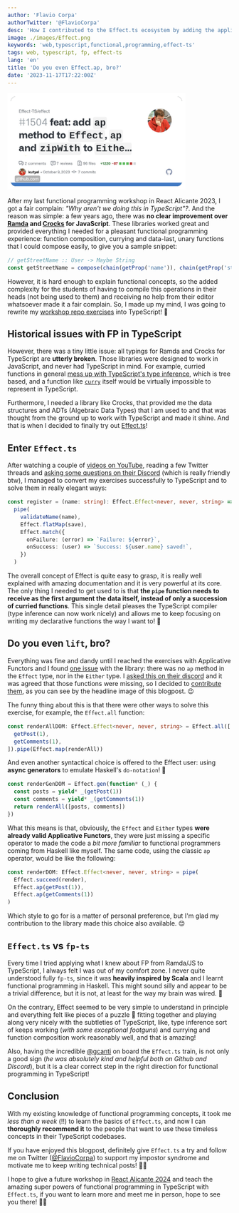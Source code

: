 ```yaml
---
author: 'Flavio Corpa'
authorTwitter: '@FlavioCorpa'
desc: 'How I contributed to the Effect.ts ecosystem by adding the applicative operator.'
image: ./images/Effect.png
keywords: 'web,typescript,functional,programming,effect-ts'
tags: web, typescript, fp, effect-ts
lang: 'en'
title: 'Do you even Effect.ap, bro?'
date: '2023-11-17T17:22:00Z'
---
```


<img src="./images/Effect.png" alt="effect-ts" width="400px">

After my last functional programming workshop in React Alicante 2023, I got a fair complain: _"Why aren't we doing this in TypeScript"?_. And the reason was simple: a few years ago, there was **no clear improvement over [Ramda](https://ramdajs.com/) and [Crocks](https://crocks.dev) for JavaScript**. These libraries worked great and provided everything I needed for a pleasant functional programming experience: function composition, currying and data-last, unary functions that I could compose easily, to give you a sample snippet:

```js
// getStreetName :: User -> Maybe String
const getStreetName = compose(chain(getProp('name')), chain(getProp('street')), getProp('address'))
```

However, it is hard enough to explain functional concepts, so the added complexity for the students of having to compile this operations in their heads (not being used to them) and receiving no help from their editor whatsoever made it a fair complain. So, I made up my mind, I was going to rewrite my [workshop repo exercises](https://github.com/kutyel/fpjs-workshop) into TypeScript! 🚀

## Historical issues with FP in TypeScript

However, there was a tiny little issue: all typings for Ramda and Crocks for TypeScript are **utterly broken**. Those libraries were designed to work in JavaScript, and never had TypeScript in mind. For example, curried functions in general [mess up with TypeScript's type inference](https://discord.com/channels/795981131316985866/1159080096339087390/1159094255822843904), which is tree based, and a function like [`curry`](https://ramdajs.com/docs/#curry) itself would be virtually impossible to represent in TypeScript.

Furthermore, I needed a library like Crocks, that provided me the data structures and ADTs (Algebraic Data Types) that I am used to and that was thought from the ground up to work with TypeScript and made it shine. And that is when I decided to finally try out [Effect.ts](https://effect.website/)!

## Enter `Effect.ts`

After watching a couple of [videos on YouTube](https://youtu.be/fTN8BX5qj6s?si=wEXoaqvUgtBPhmJi), reading a few Twitter threads and [asking some questions on their Discord](https://discord.com/channels/795981131316985866/1159105251685711963) (which is really friendly btw), I managed to convert my exercises successfully to TypeScript and to solve them in really elegant ways:

```ts
const register = (name: string): Effect.Effect<never, never, string> =>
  pipe(
    validateName(name),
    Effect.flatMap(save),
    Effect.match({
      onFailure: (error) => `Failure: ${error}`,
      onSuccess: (user) => `Success: ${user.name} saved!`,
    })
  )
```

The overall concept of Effect is quite easy to grasp, it is really well explained with amazing documentation and it is very powerful at its core. The only thing I needed to get used to is that **the `pipe` function needs to receive as the first argument the data itself, instead of only a succession of curried functions**. This single detail pleases the TypeScript compiler (type inference can now work nicely) and allows me to keep focusing on writing my declarative functions the way I want to! 💯

## Do you even `lift`, bro?

Everything was fine and dandy until I reached the exercises with Applicative Functors and I found [one issue](https://github.com/Effect-TS/effect/issues/1502) with the library: there was no `ap` method in the `Effect` type, nor in the `Either` type. I [asked this on their discord](https://discord.com/channels/795981131316985866/1125094089281511474/threads/1160871851631849532) and it was agreed that those functions were missing, so I decided to [contribute them](https://github.com/Effect-TS/effect/pull/1504), as you can see by the headline image of this blogpost. 😉

The funny thing about this is that there were other ways to solve this exercise, for example, the `Effect.all` function:

```ts
const renderAllDOM: Effect.Effect<never, never, string> = Effect.all([
  getPost(1),
  getComments(1),
]).pipe(Effect.map(renderAll))
```

And even another syntactical choice is offered to the Effect user: using **async generators** to emulate Haskell's `do-notation`! 🤯

```ts
const renderGenDOM = Effect.gen(function* (_) {
  const posts = yield* _(getPost(1))
  const comments = yield* _(getComments(1))
  return renderAll([posts, comments])
})
```

What this means is that, obviously, the `Effect` and `Either` types **were already valid Applicative Functors**, they were just missing a specific operator to made the code a _bit more familiar_ to functional programmers coming from Haskell like myself. The same code, using the classic `ap` operator, would be like the following:

```ts
const renderDOM: Effect.Effect<never, never, string> = pipe(
  Effect.succeed(render),
  Effect.ap(getPost(1)),
  Effect.ap(getComments(1))
)
```

Which style to go for is a matter of personal preference, but I'm glad my contribution to the library made this choice also available. 😊

## `Effect.ts` vs `fp-ts`

Every time I tried applying what I knew about FP from Ramda/JS to TypeScript, I always felt I was out of my comfort zone. I never quite understood fully `fp-ts`, since it was **heavily inspired by Scala** and I learnt functional programming in Haskell. This might sound silly and appear to be a trivial difference, but it is not, at least for the way my brain was wired. 🧠

On the contrary, Effect seemed to be very simple to understand in principle and everything felt like pieces of a puzzle 🧩 fitting together and playing along very nicely with the subtleties of TypeScript, like, type inference sort of keeps working (_with some exceptional footguns_) and currying and function composition work reasonably well, and that is amazing!

Also, having the incredible [@gcanti](https://twitter.com/GiulioCanti) on board the `Effect.ts` train, is not only a good sign (_he was absolutely kind and helpful both on Github and Discord_), but it is a clear correct step in the right direction for functional programming in TypeScript!

## Conclusion

With my existing knowledge of functional programming concepts, it took me _less than a week_ (‼️) to learn the basics of `Effect.ts`, and now I can **thoroughly recommend it** to the people that want to use these timeless concepts in their TypeScript codebases.

If you have enjoyed this blogpost, definitely give `Effect.ts` a try and follow me on Twitter ([@FlavioCorpa](https://twitter.com/FlavioCorpa)) to support my impostor syndrome and motivate me to keep writing technical posts! 🙏🏻

I hope to give a future workshop in [React Alicante 2024](https://reactalicante.es/) and teach the amazing super powers of functional programming in TypeScript with `Effect.ts`, if you want to learn more and meet me in person, hope to see you there! 🤞🏻
